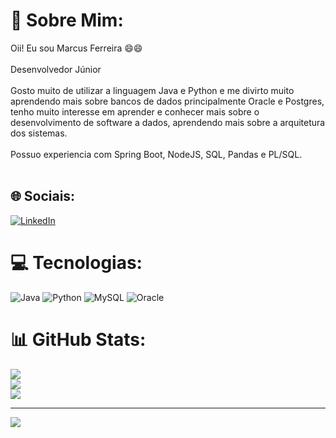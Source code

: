 # 💫 Sobre Mim:
Oii! Eu sou Marcus Ferreira 😄😄
<br><br>
Desenvolvedor Júnior
<br></br>
Gosto muito de utilizar a linguagem Java e Python e me divirto muito aprendendo mais sobre bancos de dados principalmente Oracle e Postgres, tenho muito interesse em aprender e conhecer mais sobre o desenvolvimento de software a dados, aprendendo mais sobre a arquitetura dos sistemas.
<br></br>
Possuo experiencia com Spring Boot, NodeJS, SQL, Pandas e PL/SQL.
<br></br>

## 🌐 Sociais:
[![LinkedIn](https://img.shields.io/badge/LinkedIn-%230077B5.svg?logo=linkedin&logoColor=white)](https://linkedin.com/in/linkedin.com/in/marcus-vc-ferreira) 

# 💻 Tecnologias:
![Java](https://img.shields.io/badge/java-%23ED8B00.svg?style=for-the-badge&logo=java&logoColor=white) ![Python](https://img.shields.io/badge/python-3670A0?style=for-the-badge&logo=python&logoColor=ffdd54) ![MySQL](https://img.shields.io/badge/mysql-%2300f.svg?style=for-the-badge&logo=mysql&logoColor=white) ![Oracle](https://img.shields.io/badge/Oracle-F80000?style=for-the-badge&logo=oracle&logoColor=white)
# 📊 GitHub Stats:
![](https://github-readme-stats.vercel.app/api?username=MarcuusFerreira&theme=nightowl&hide_border=false&include_all_commits=true&count_private=true)<br/>
![](https://github-readme-streak-stats.herokuapp.com/?user=MarcuusFerreira&theme=nightowl&hide_border=false)<br/>
![](https://github-readme-stats.vercel.app/api/top-langs/?username=MarcuusFerreira&theme=nightowl&hide_border=false&include_all_commits=true&count_private=true&layout=compact)

---
[![](https://visitcount.itsvg.in/api?id=MarcuusFerreira&icon=0&color=0)](https://visitcount.itsvg.in)

<!-- Proudly created with GPRM ( https://gprm.itsvg.in ) -->
